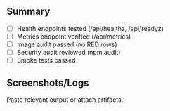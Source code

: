 ## Summary

- [ ] Health endpoints tested (/api/healthz, /api/readyz)
- [ ] Metrics endpoint verified (/api/metrics)
- [ ] Image audit passed (no RED rows)
- [ ] Security audit reviewed (npm audit)
- [ ] Smoke tests passed

## Screenshots/Logs

Paste relevant output or attach artifacts.